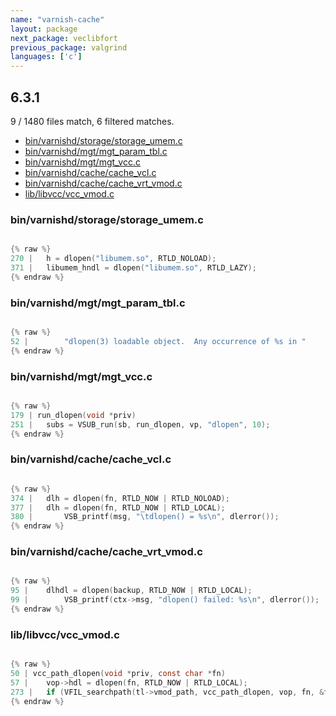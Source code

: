 ```yaml
---
name: "varnish-cache"
layout: package
next_package: veclibfort
previous_package: valgrind
languages: ['c']
---
```

## 6.3.1
9 / 1480 files match, 6 filtered matches.

 - [bin/varnishd/storage/storage_umem.c](#binvarnishdstoragestorage_umemc)
 - [bin/varnishd/mgt/mgt_param_tbl.c](#binvarnishdmgtmgt_param_tblc)
 - [bin/varnishd/mgt/mgt_vcc.c](#binvarnishdmgtmgt_vccc)
 - [bin/varnishd/cache/cache_vcl.c](#binvarnishdcachecache_vclc)
 - [bin/varnishd/cache/cache_vrt_vmod.c](#binvarnishdcachecache_vrt_vmodc)
 - [lib/libvcc/vcc_vmod.c](#liblibvccvcc_vmodc)

### bin/varnishd/storage/storage_umem.c

```c

{% raw %}
270 | 	h = dlopen("libumem.so", RTLD_NOLOAD);
371 | 	libumem_hndl = dlopen("libumem.so", RTLD_LAZY);
{% endraw %}

```
### bin/varnishd/mgt/mgt_param_tbl.c

```c

{% raw %}
52 | 		"dlopen(3) loadable object.  Any occurrence of %s in "
{% endraw %}

```
### bin/varnishd/mgt/mgt_vcc.c

```c

{% raw %}
179 | run_dlopen(void *priv)
251 | 	subs = VSUB_run(sb, run_dlopen, vp, "dlopen", 10);
{% endraw %}

```
### bin/varnishd/cache/cache_vcl.c

```c

{% raw %}
374 | 	dlh = dlopen(fn, RTLD_NOW | RTLD_NOLOAD);
377 | 	dlh = dlopen(fn, RTLD_NOW | RTLD_LOCAL);
380 | 		VSB_printf(msg, "\tdlopen() = %s\n", dlerror());
{% endraw %}

```
### bin/varnishd/cache/cache_vrt_vmod.c

```c

{% raw %}
95 | 	dlhdl = dlopen(backup, RTLD_NOW | RTLD_LOCAL);
99 | 		VSB_printf(ctx->msg, "dlopen() failed: %s\n", dlerror());
{% endraw %}

```
### lib/libvcc/vcc_vmod.c

```c

{% raw %}
50 | vcc_path_dlopen(void *priv, const char *fn)
57 | 	vop->hdl = dlopen(fn, RTLD_NOW | RTLD_LOCAL);
273 | 	if (VFIL_searchpath(tl->vmod_path, vcc_path_dlopen, vop, fn, &fnpx)) {
{% endraw %}

```